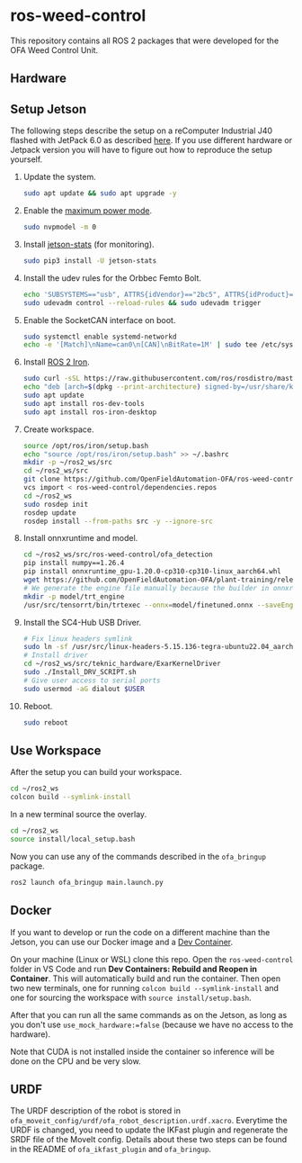 # ros-weed-control
This repository contains all ROS 2 packages that were developed for the OFA Weed Control Unit.

<!-- TODO: detailed explanation, some images -->

## Hardware
<!-- TODO: describe hardware and wiring -->

## Setup Jetson
The following steps describe the setup on a reComputer Industrial J40 flashed with JetPack 6.0 as described [here](https://wiki.seeedstudio.com/reComputer_Industrial_Getting_Started/#flash-to-jetson). If you use different hardware or Jetpack version you will have to figure out how to reproduce the setup yourself.

1. Update the system.
    ```bash
    sudo apt update && sudo apt upgrade -y
    ```
2. Enable the [maximum power mode](https://wiki.seeedstudio.com/reComputer_Industrial_J40_J30_Hardware_Interfaces_Usage/#max-performance-on-recomputer-industrial).
    ```bash
    sudo nvpmodel -m 0
    ```
3. Install [jetson-stats](https://rnext.it/jetson_stats/) (for monitoring).
    ```bash
    sudo pip3 install -U jetson-stats
    ```
4. Install the udev rules for the Orbbec Femto Bolt.
    ```bash
    echo 'SUBSYSTEMS=="usb", ATTRS{idVendor}=="2bc5", ATTRS{idProduct}=="066b", MODE:="0666",  OWNER:="root", GROUP:="video", SYMLINK+="Femto Bolt"' | sudo tee /etc/udev/rules.d/99-obsensor-libusb.rules
    sudo udevadm control --reload-rules && sudo udevadm trigger
    ```
5. Enable the SocketCAN interface on boot.
    ```bash
    sudo systemctl enable systemd-networkd
    echo -e '[Match]\nName=can0\n[CAN]\nBitRate=1M' | sudo tee /etc/systemd/network/80-can.network
    ```
6. Install [ROS 2 Iron](https://docs.ros.org/en/iron/Installation/Ubuntu-Install-Debians.html).
    ```bash
    sudo curl -sSL https://raw.githubusercontent.com/ros/rosdistro/master/ros.key -o /usr/share/keyrings/ros-archive-keyring.gpg
    echo "deb [arch=$(dpkg --print-architecture) signed-by=/usr/share/keyrings/ros-archive-keyring.gpg] http://packages.ros.org/ros2/ubuntu $(. /etc/os-release && echo $UBUNTU_CODENAME) main" | sudo tee /etc/apt/sources.list.d/ros2.list > /dev/null
    sudo apt update
    sudo apt install ros-dev-tools
    sudo apt install ros-iron-desktop
    ```
7. Create workspace.
    ```bash
    source /opt/ros/iron/setup.bash
    echo "source /opt/ros/iron/setup.bash" >> ~/.bashrc
    mkdir -p ~/ros2_ws/src
    cd ~/ros2_ws/src
    git clone https://github.com/OpenFieldAutomation-OFA/ros-weed-control-ros.git
    vcs import < ros-weed-control/dependencies.repos
    cd ~/ros2_ws
    sudo rosdep init
    rosdep update
    rosdep install --from-paths src -y --ignore-src
    ```
8. Install onnxruntime and model.
    ```bash
    cd ~/ros2_ws/src/ros-weed-control/ofa_detection
    pip install numpy==1.26.4
    pip install onnxruntime_gpu-1.20.0-cp310-cp310-linux_aarch64.whl
    wget https://github.com/OpenFieldAutomation-OFA/plant-training/releases/download/v0.0.0/finetuned.onnx -P model/
    # We generate the engine file manually because the builder in onnxruntime does not work for some reason
    mkdir -p model/trt_engine
    /usr/src/tensorrt/bin/trtexec --onnx=model/finetuned.onnx --saveEngine=model/trt_engine/TensorrtExecutionProvider_TRTKernel_graph_main_graph_12799879847838785250_0_0_sm87.engine
    ```
9. Install the SC4-Hub USB Driver.
    ```bash
    # Fix linux headers symlink
    sudo ln -sf /usr/src/linux-headers-5.15.136-tegra-ubuntu22.04_aarch64/3rdparty/canonical/linux-jammy/kernel-source /lib/modules/5.15.136-tegra/build
    # Install driver
    cd ~/ros2_ws/src/teknic_hardware/ExarKernelDriver
    sudo ./Install_DRV_SCRIPT.sh
    # Give user access to serial ports
    sudo usermod -aG dialout $USER
    ```
10. Reboot.
    ```bash
    sudo reboot
    ```

## Use Workspace
After the setup you can build your workspace.
```bash
cd ~/ros2_ws
colcon build --symlink-install
```
In a new terminal source the overlay.
```bash
cd ~/ros2_ws
source install/local_setup.bash
```
Now you can use any of the commands described in the `ofa_bringup` package.
```bash
ros2 launch ofa_bringup main.launch.py
```

## Docker
If you want to develop or run the code on a different machine than the Jetson, you can use our Docker image and a [Dev Container](https://code.visualstudio.com/docs/devcontainers/containers).

On your machine (Linux or WSL) clone this repo. Open the `ros-weed-control` folder in VS Code and run **Dev Containers: Rebuild and Reopen in Container**. This will automatically build and run the container. Then open two new terminals, one for running `colcon build --symlink-install` and one for sourcing the workspace with `source install/setup.bash`.

After that you can run all the same commands as on the Jetson, as long as you don't use `use_mock_hardware:=false` (because we have no access to the hardware).

Note that CUDA is not installed inside the container so inference will be done on the CPU and be very slow.

## URDF
The URDF description of the robot is stored in `ofa_moveit_config/urdf/ofa_robot_description.urdf.xacro`. Everytime the URDF is changed, you need to update the IKFast plugin and regenerate the SRDF file of the MoveIt config. Details about these two steps can be found in the README of `ofa_ikfast_plugin` and `ofa_bringup`.